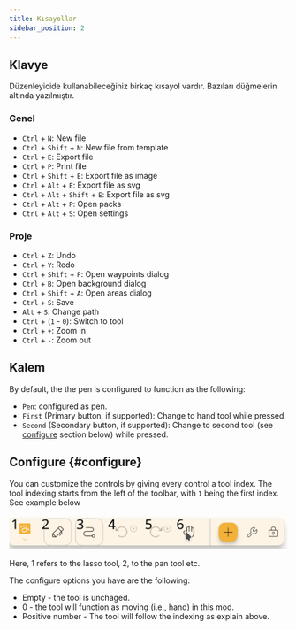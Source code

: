 ```yaml
---
title: Kısayollar
sidebar_position: 2
---
```


## Klavye

Düzenleyicide kullanabileceğiniz birkaç kısayol vardır.
Bazıları düğmelerin altında yazılmıştır.

### Genel

- `Ctrl` + `N`: New file
- `Ctrl` + `Shift` + `N`: New file from template
- `Ctrl` + `E`: Export file
- `Ctrl` + `P`: Print file
- `Ctrl` + `Shift` + `E`: Export file as image
- `Ctrl` + `Alt` + `E`: Export file as svg
- `Ctrl` + `Alt` + `Shift` + `E`: Export file as svg
- `Ctrl` + `Alt` + `P`: Open packs
- `Ctrl` + `Alt` + `S`: Open settings

### Proje

- `Ctrl` + `Z`: Undo
- `Ctrl` + `Y`: Redo
- `Ctrl` + `Shift` + `P`: Open waypoints dialog
- `Ctrl` + `B`: Open background dialog
- `Ctrl` + `Shift` + `A`: Open areas dialog
- `Ctrl` + `S`: Save
- `Alt` + `S`: Change path
- `Ctrl` + (`1` - `0`): Switch to tool
- `Ctrl` + `+`: Zoom in
- `Ctrl` + `-`: Zoom out

## Kalem

By default, the the pen is configured to function as the following:

- `Pen`: configured as pen.
- `First` (Primary button, if supported): Change to hand tool while pressed.
- `Second` (Secondary button, if supported): Change to second tool (see [configure](#configure) section below)  while pressed.

## Configure {#configure}

You can customize the controls by giving every control a tool index. The tool indexing starts from the left of the toolbar, with `1` being the first index. See example below

![toolbar numbered](toolbar_numbered.png)

Here, 1 refers to the lasso tool, 2, to the pan tool etc.

The configure options you have are the following:

- Empty - the tool is unchaged.
- 0 - the tool will function as moving (i.e., hand) in this mod.
- Positive number - The tool will follow the indexing as explain above.
